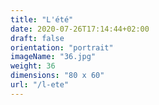 ```yaml
---
title: "L'été"
date: 2020-07-26T17:14:44+02:00
draft: false
orientation: "portrait"
imageName: "36.jpg"
weight: 36
dimensions: "80 x 60"
url: "/l-ete"
---
```



